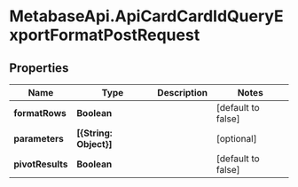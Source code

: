# MetabaseApi.ApiCardCardIdQueryExportFormatPostRequest

## Properties

Name | Type | Description | Notes
------------ | ------------- | ------------- | -------------
**formatRows** | **Boolean** |  | [default to false]
**parameters** | **[{String: Object}]** |  | [optional] 
**pivotResults** | **Boolean** |  | [default to false]


